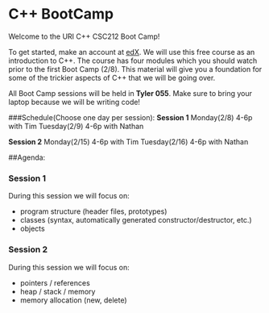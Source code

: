 # C++ BootCamp

Welcome to the URI C++ CSC212 Boot Camp!

To get started, make an account at [edX](https://www.edx.org/course/introduction-c-microsoft-dev210x-0).
We will use this free course as an introduction to C++. The course has four modules which you should
watch prior to the first Boot Camp (2/8).  This material will give you a foundation for some of the trickier
aspects of C++ that we will be going over.

All Boot Camp sessions will be held in **Tyler 055**. 
Make sure to bring your laptop because we will be writing code!


###Schedule(Choose one day per session):
 **Session 1**
 Monday(2/8) 4-6p with Tim
 Tuesday(2/9) 4-6p with Nathan

 **Session 2**
 Monday(2/15) 4-6p with Tim
 Tuesday(2/16) 4-6p with Nathan

##Agenda:

### Session 1

During this session we will focus on:
- program structure (header files, prototypes)
- classes (syntax, automatically generated constructor/destructor, etc.)
- objects


### Session 2

During this session we will focus on:
- pointers / references
- heap / stack / memory
- memory allocation (new, delete)

